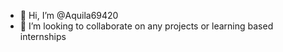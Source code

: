 - 👋 Hi, I’m @Aquila69420
- 💞️ I’m looking to collaborate on any projects or learning based internships


<!---
Aquila69420/Aquila69420 is a ✨ special ✨ repository because its `README.md` (this file) appears on your GitHub profile.
You can click the Preview link to take a look at your changes.
--->
